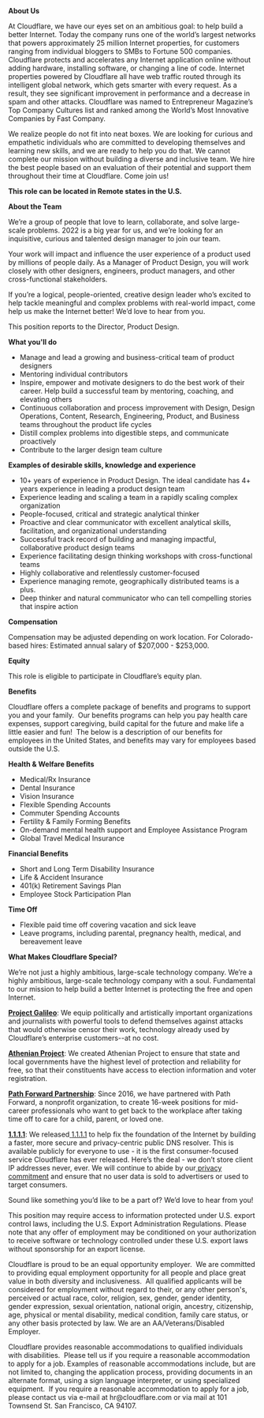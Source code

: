 <div class="content-intro">
	<div><strong>About Us</strong></div>
	<div>
		<p><span style="font-weight: 400;">At Cloudflare, we have our eyes set on an ambitious goal: to help build a better Internet. Today the company runs one of the world’s largest networks that powers approximately 25 million Internet properties, for customers ranging from individual bloggers to SMBs to Fortune 500 companies. Cloudflare protects and accelerates any Internet application online without adding hardware, installing software, or changing a line of code. Internet properties powered by Cloudflare all have web traffic routed through its intelligent global network, which gets smarter with every request. As a result, they see significant improvement in performance and a decrease in spam and other attacks. Cloudflare was named to Entrepreneur Magazine’s Top Company Cultures list and ranked among the World’s Most Innovative Companies by Fast Company.</span><span style="font-weight: 400;">&nbsp;</span></p>
		<p><span style="font-weight: 400;">We realize people do not fit into neat boxes. We are looking for curious and empathetic individuals who are committed to developing themselves and learning new skills, and we are ready to help you do that. We cannot complete our mission without building a diverse and inclusive team. We hire the best people based on an evaluation of their potential and support them throughout their time at Cloudflare. Come join us!&nbsp;</span></p>
	</div>
</div>
<p><strong>This role can be located in Remote states in the U.S. </strong><strong>&nbsp;</strong></p>
<p><strong>About the Team</strong></p>
<p><span style="font-weight: 400;">We’re a group of people that love to learn, collaborate, and solve large-scale problems. 2022 is a big year for us, and we’re looking for an inquisitive, curious and talented design manager to join our team.</span></p>
<p><span style="font-weight: 400;">Your work will impact and influence the user experience of a product used by millions of people daily. As a Manager of Product Design, you will work closely with other designers, engineers, product managers, and other cross-functional stakeholders.&nbsp;</span></p>
<p><span style="font-weight: 400;">If you’re a logical, people-oriented, creative design leader who’s excited to help tackle meaningful and complex problems with real-world impact, come help us make the Internet better! We’d love to hear from you.</span></p>
<p><span style="font-weight: 400;">This position reports to the Director, Product Design.</span></p>
<p><strong>What you'll do</strong></p>
<ul>
	<li style="font-weight: 400;"><span style="font-weight: 400;">Manage and lead a growing and business-critical team of product designers</span></li>
	<li style="font-weight: 400;"><span style="font-weight: 400;">Mentoring individual contributors</span></li>
	<li style="font-weight: 400;"><span style="font-weight: 400;">Inspire, empower and motivate designers to do the best work of their career. Help build a successful team by mentoring, coaching, and elevating others</span></li>
	<li style="font-weight: 400;"><span style="font-weight: 400;">Continuous collaboration and process improvement with Design, Design Operations, Content, Research, Engineering, Product, and Business teams throughout the product life cycles&nbsp;</span></li>
	<li style="font-weight: 400;"><span style="font-weight: 400;">Distill complex problems into digestible steps, and communicate proactively</span></li>
	<li style="font-weight: 400;"><span style="font-weight: 400;">Contribute to the larger design team culture</span></li>
</ul>
<p><strong>Examples of desirable skills, knowledge and experience</strong></p>
<ul>
	<li style="font-weight: 400;"><span style="font-weight: 400;">10+ years of experience in Product Design. The ideal candidate has 4+ years experience in leading a product design team</span></li>
	<li style="font-weight: 400;"><span style="font-weight: 400;">Experience leading and scaling a team in a rapidly scaling complex organization</span></li>
	<li style="font-weight: 400;"><span style="font-weight: 400;">People-focused, critical and strategic analytical thinker</span></li>
	<li style="font-weight: 400;"><span style="font-weight: 400;">Proactive and clear communicator with excellent analytical skills, </span><span style="font-weight: 400;">facilitation, and organizational understanding</span></li>
	<li style="font-weight: 400;"><span style="font-weight: 400;">Successful track record of building and managing impactful, collaborative product design teams</span></li>
	<li style="font-weight: 400;"><span style="font-weight: 400;">Experience facilitating design thinking workshops with cross-functional teams</span></li>
	<li style="font-weight: 400;"><span style="font-weight: 400;">Highly collaborative and relentlessly customer-focused</span></li>
	<li style="font-weight: 400;"><span style="font-weight: 400;">Experience managing remote, geographically distributed teams is a plus.</span></li>
	<li style="font-weight: 400;"><span style="font-weight: 400;">Deep thinker and natural communicator who can tell compelling stories that inspire action</span></li>
</ul>
<p><strong>Compensation</strong></p>
<p>Compensation may be adjusted depending on work location. For Colorado-based hires: Estimated annual salary of $207,000&nbsp;- $253,000.</p>
<p><strong>Equity</strong></p>
<p>This role is eligible to participate in Cloudflare’s equity plan.</p>
<p><strong>Benefits</strong></p>
<p>Cloudflare offers a complete package of benefits and programs to support you and your family.&nbsp; Our benefits programs can help you pay health care expenses, support caregiving, build capital for the future and make life a little easier and fun!&nbsp; The below is a description of our benefits for employees in the United States, and benefits may vary for employees based outside the U.S.</p>
<p><strong>Health &amp; Welfare Benefits</strong></p>
<ul>
	<li>Medical/Rx Insurance</li>
	<li>Dental Insurance</li>
	<li>Vision Insurance</li>
	<li>Flexible Spending Accounts</li>
	<li>Commuter Spending Accounts</li>
	<li>Fertility &amp; Family Forming Benefits</li>
	<li>On-demand mental health support and Employee Assistance Program</li>
	<li>Global Travel Medical Insurance</li>
</ul>
<p><strong>Financial Benefits</strong></p>
<ul>
	<li>Short and Long Term Disability Insurance</li>
	<li>Life &amp; Accident Insurance</li>
	<li>401(k) Retirement Savings Plan</li>
	<li>Employee Stock Participation Plan</li>
</ul>
<p><strong>Time Off</strong></p>
<ul>
	<li>Flexible paid time off covering vacation and sick leave</li>
	<li>Leave programs, including parental, pregnancy health, medical, and bereavement leave</li>
</ul>
<div class="content-conclusion">
	<p><strong>What Makes Cloudflare Special?</strong></p>
	<p><span style="font-weight: 400;">We’re not just a highly ambitious, large-scale technology company. We’re a highly ambitious, large-scale technology company with a soul. Fundamental to our mission to help build a better Internet is protecting the free and open Internet.</span></p>
	<p><a href="https://blog.cloudflare.com/protecting-free-expression-online/"><strong>Project Galileo</strong></a><span style="font-weight: 400;">: We equip politically and artistically important organizations and journalists with powerful tools to defend themselves against attacks that would otherwise censor their work, technology already used by Cloudflare’s enterprise customers--at no cost.</span></p>
	<p><strong><a href="https://www.cloudflare.com/athenian/">Athenian Project</a></strong><span style="font-weight: 400;">: We created Athenian Project to ensure that state and local governments have the highest level of protection and reliability for free, so that their constituents have access to election information and voter registration.</span></p>
	<p><a href="https://blog.cloudflare.com/tag/path-forward/"><strong>Path Forward Partnership</strong></a><span style="font-weight: 400;">: Since 2016, we have partnered with Path Forward, a nonprofit organization, to create 16-week positions for mid-career professionals who want to get back to the workplace after taking time off to care for a child, parent, or loved one.</span></p>
	<p><a href="https://1.1.1.1/"><strong>1.1.1.1</strong></a><span style="font-weight: 400;">: We released</span><a href="https://1.1.1.1/"> <span style="font-weight: 400;">1.1.1.1</span></a><span style="font-weight: 400;"> to help fix the foundation of the Internet by building a faster, more secure and privacy-centric public DNS resolver. This is available publicly for everyone to use - it is the first consumer-focused service Cloudflare has ever released. Here’s the deal - we don’t store client IP addresses never, ever. We will continue to abide by our</span><a href="https://developers.cloudflare.com/1.1.1.1/privacy/public-dns-resolver"> privacy commitment</a><span style="font-weight: 400;"> and ensure that no user data is sold to advertisers or used to target consumers.</span></p>
	<p><span style="font-weight: 400;">Sound like something you’d like to be a part of? We’d love to hear from you!</span></p>
	<p><span style="font-weight: 400;">This position may require access to information protected under U.S. export control laws, including the U.S. Export Administration Regulations. Please note that any offer of employment may be conditioned on your authorization to receive software or technology controlled under these U.S. export laws without sponsorship for an export license.</span></p>
	<p><span style="font-weight: 400;">Cloudflare is proud to be an equal opportunity employer. &nbsp;We are committed to providing equal employment opportunity for all people and place great value in both diversity and inclusiveness. &nbsp;All qualified applicants will be considered for employment without regard to their, or any other person's, perceived or actual</span> <span style="font-weight: 400;">race, color, religion, sex, gender, gender identity, gender expression, sexual orientation, national origin, ancestry, citizenship, age, physical or mental disability, medical condition, family care status, or any other basis protected by law. </span><span style="font-weight: 400;">We are an AA/Veterans/Disabled Employer.</span></p>
	<p><span style="font-weight: 400;">Cloudflare provides reasonable accommodations to qualified individuals with disabilities. &nbsp;Please tell us if you require a reasonable accommodation to apply for a job. Examples of reasonable accommodations include, but are not limited to, changing the application process, providing documents in an alternate format, using a sign language interpreter, or using specialized equipment. &nbsp;If you require a reasonable accommodation to apply for a job, please contact us via e-mail at </span><span style="font-weight: 400;">hr@cloudflare.com</span><span style="font-weight: 400;"> or via mail at 101 Townsend St. San Francisco, CA 94107.</span></p>
</div>